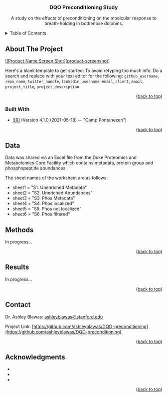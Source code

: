 <!-- PROJECT LOGO -->
<br />
<div align="center">

<h3 align="center">DQO Preconditioning Study</h3>

  <p align="center">
    A study on the effects of preconditioning on the moelcular response to breath-holding in bottlenose dolphins.
  </p>
</div>



<!-- TABLE OF CONTENTS -->
<details>
  <summary>Table of Contents</summary>
  <ol>
    <li>
      <a href="#about-the-project">About The Project</a>
      <ul>
        <li><a href="#built-with">Built With</a></li>
      </ul>
    </li>
    <li>
      <a href="#data">Data</a>
    </li>
    <li><a href="#methods">Methods</a></li>
    <li><a href="#results">Results</a></li>
    <li><a href="#contact">Contact</a></li>
    <li><a href="#acknowledgments">Acknowledgments</a></li>
  </ol>
</details>



<!-- ABOUT THE PROJECT -->
## About The Project

[![Product Name Screen Shot][product-screenshot]](https://example.com)

Here's a blank template to get started: To avoid retyping too much info. Do a search and replace with your text editor for the following: `github_username`, `repo_name`, `twitter_handle`, `linkedin_username`, `email_client`, `email`, `project_title`, `project_description`

<p align="right">(<a href="#readme-top">back to top</a>)</p>



### Built With

* [![R]](https://www.r-project.org/) (Version 4.1.0 (2021-05-18) -- "Camp Pontanezen")


<p align="right">(<a href="#readme-top">back to top</a>)</p>



<!-- DATA -->
## Data

Data was shared via an Excel file from the Duke Proteomics and Metabolomics Core Facility which contains metadata, protein group and phosphopeptide
abundances.

The sheet names of the worksheet are as follows:

* sheet1 = "S1. Unenriched Metadata"
* sheet2 = "S2. Uneriched Abundances"
* sheet3 = "S3. Phos Metadata"
* sheet4 = "S4. Phos localized"
* sheet5 = "S5. Phos not localized"
* sheet6 = "S6. Phos filtered"


<!-- METHODS -->
## Methods

In progress...

<p align="right">(<a href="#readme-top">back to top</a>)</p>



<!-- RESULTS -->
## Results

In progress...

<p align="right">(<a href="#readme-top">back to top</a>)</p>



<!-- CONTACT -->
## Contact

Dr. Ashley Blawas: ashleyblawas@stanford.edu

Project Link: [https://github.com/ashleyblawas/DQO-preconditioning](https://github.com/ashleyblawas/DQO-preconditioning)

<p align="right">(<a href="#readme-top">back to top</a>)</p>



<!-- ACKNOWLEDGMENTS -->
## Acknowledgments

* []()
* []()
* []()

<p align="right">(<a href="#readme-top">back to top</a>)</p>

